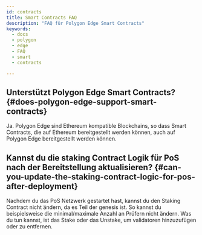 ```yaml
---
id: contracts
title: Smart Contracts FAQ
description: "FAQ für Polygon Edge Smart Contracts"
keywords:
  - docs
  - polygon
  - edge
  - FAQ
  - smart
  - contracts

---
```


## Unterstützt Polygon Edge Smart Contracts? {#does-polygon-edge-support-smart-contracts}

Ja. Polygon Edge sind Ethereum kompatible Blockchains, so dass Smart Contracts, die auf Ethereum bereitgestellt werden können, auch auf Polygon Edge bereitgestellt werden können.

## Kannst du die staking Contract Logik für PoS nach der Bereitstellung aktualisieren? {#can-you-update-the-staking-contract-logic-for-pos-after-deployment}

Nachdem du das PoS Netzwerk gestartet hast, kannst du den Staking Contract nicht ändern, da es Teil der genesis ist. So kannst du beispielsweise die minimal/maximale Anzahl an Prüfern nicht ändern. Was du tun kannst, ist das Stake oder das Unstake, um validatoren hinzuzufügen oder zu entfernen.



